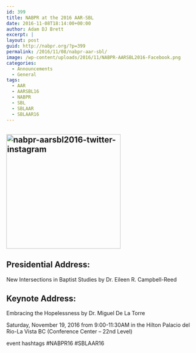 ```yaml
---
id: 399
title: NABPR at the 2016 AAR-SBL
date: 2016-11-08T18:14:00+00:00
author: Adam DJ Brett
excerpt: |
layout: post
guid: http://nabpr.org/?p=399
permalink: /2016/11/08/nabpr-aar-sbl/
image: /wp-content/uploads/2016/11/NABPR-AARSBL2016-Facebook.png
categories:
  - Announcements
  - General
tags:
  - AAR
  - AARSBL16
  - NABPR
  - SBL
  - SBLAAR
  - SBLAAR16
---
```

## [<img class="size-medium wp-image-400 aligncenter" src="http://nabpr.org/wp-content/uploads/2016/11/NABPR-AARSBL2016-twitter-instagram-300x300.png" alt="nabpr-aarsbl2016-twitter-instagram" width="300" height="300" srcset="http://3.83.244.150/wp-content/uploads/2016/11/NABPR-AARSBL2016-twitter-instagram-300x300.png 300w, http://3.83.244.150/wp-content/uploads/2016/11/NABPR-AARSBL2016-twitter-instagram-150x150.png 150w, http://3.83.244.150/wp-content/uploads/2016/11/NABPR-AARSBL2016-twitter-instagram-768x768.png 768w, http://3.83.244.150/wp-content/uploads/2016/11/NABPR-AARSBL2016-twitter-instagram-1024x1024.png 1024w, http://3.83.244.150/wp-content/uploads/2016/11/NABPR-AARSBL2016-twitter-instagram.png 1080w" sizes="(max-width: 300px) 100vw, 300px" />](http://3.83.244.150/wp-content/uploads/2016/11/NABPR-AARSBL2016-twitter-instagram.png)

## Presidential Address:

New Intersections in Baptist Studies by Dr. Eileen R. Campbell-Reed

## Keynote Address:

Embracing the Hopelessness by Dr. Miguel De La Torre

Saturday, November 19, 2016 from 9:00-11:30AM in the Hilton Palacio del Rio-La Vista BC (Conference Center &#8211; 22nd Level)

event hashtags #NABPR16 #SBLAAR16
